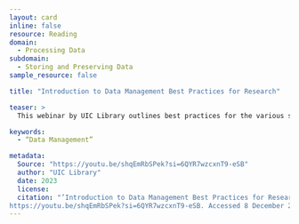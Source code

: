 ```yaml
---
layout: card
inline: false
resource: Reading
domain:
  - Processing Data
subdomain:
  - Storing and Preserving Data
sample_resource: false

title: "Introduction to Data Management Best Practices for Research"

teaser: >
  This webinar by UIC Library outlines best practices for the various steps of data management to help ease the research process as well as ensure sharing compliance. 

keywords:
  - “Data Management”

metadata:
  Source: "https://youtu.be/shqEmRbSPek?si=6QYR7wzcxnT9-eSB"
  author: "UIC Library"
  date: 2023
  license: 
  citation: "’Introduction to Data Management Best Practices for Research.’ 2023.
https://youtu.be/shqEmRbSPek?si=6QYR7wzcxnT9-eSB. Accessed 8 December 2024."
---
```

